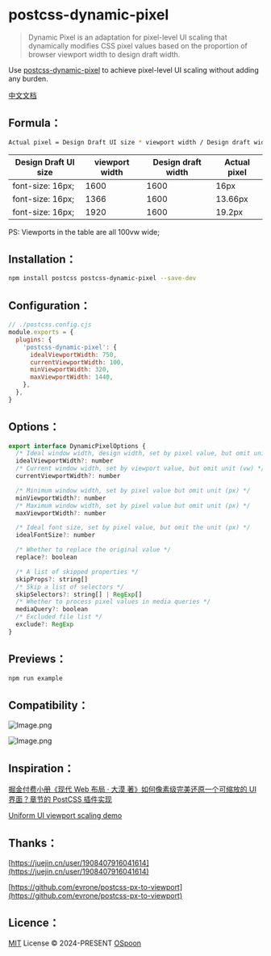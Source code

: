 # postcss-dynamic-pixel

> Dynamic Pixel is an adaptation for pixel-level UI scaling that dynamically modifies CSS pixel values based on the proportion of browser viewport width to design draft width.

Use [postcss-dynamic-pixel](https://github.com/OSpoon/postcss-dynamic-pixel) to achieve pixel-level UI scaling without adding any burden.

[中文文档](./README_zh.md)

## Formula：

```bash
Actual pixel = Design Draft UI size * viewport width / Design draft width
```

| Design Draft UI size        | viewport width | Design draft width | Actual pixel    |
| ---------------- | ---- | ----- | ------- |
| font-size: 16px; | 1600 | 1600  | 16px    |
| font-size: 16px; | 1366 | 1600  | 13.66px |
| font-size: 16px; | 1920 | 1600  | 19.2px  |

PS: Viewports in the table are all 100vw wide;

## Installation：

```bash
npm install postcss postcss-dynamic-pixel --save-dev
```

## Configuration：

```javascript
// ./postcss.config.cjs
module.exports = {
  plugins: {
    'postcss-dynamic-pixel': {
      idealViewportWidth: 750,
      currentViewportWidth: 100,
      minViewportWidth: 320,
      maxViewportWidth: 1440,
    },
  },
}
```

## Options：

```javascript
export interface DynamicPixelOptions {
  /* Ideal window width, design width, set by pixel value, but omit unit (px) */
  idealViewportWidth?: number
  /* Current window width, set by viewport value, but omit unit (vw) */
  currentViewportWidth?: number

  /* Minimum window width, set by pixel value but omit unit (px) */
  minViewportWidth?: number
  /* Maximum window width, set by pixel value but omit unit (px) */
  maxViewportWidth?: number

  /* Ideal font size, set by pixel value, but omit the unit (px) */
  idealFontSize?: number

  /* Whether to replace the original value */
  replace?: boolean

  /* A list of skipped properties */
  skipProps?: string[]
  /* Skip a list of selectors */
  skipSelectors?: string[] | RegExp[]
  /* Whether to process pixel values in media queries */
  mediaQuery?: boolean
  /* Excluded file list */
  exclude?: RegExp
}
```

## Previews：

```bash
npm run example
```

## Compatibility：

![Image.png](https://github.com/OSpoon/postcss-dynamic-pixel/assets/10126623/077ca3f9-4a91-482f-aee5-fb287dcdd25f)

![Image.png](https://github.com/OSpoon/postcss-dynamic-pixel/assets/10126623/9fda3cb8-edfb-4b1e-bd1b-11c8600a6d33)

## Inspiration：

[掘金付费小册《现代 Web 布局 · 大漠 著》如何像素级完美还原一个可缩放的 UI 界面？章节的 PostCSS 插件实现](https://juejin.cn/book/7161370789680250917/section/7165496907714789407#heading-14)

[Uniform UI viewport scaling demo](https://codepen.io/gbnikolov/pen/oNZRNQR)

## Thanks：

[https://juejin.cn/user/1908407916041614](https://juejin.cn/user/1908407916041614)

[https://github.com/evrone/postcss-px-to-viewport](https://github.com/evrone/postcss-px-to-viewport)

## Licence：

[MIT](./LICENSE) License © 2024-PRESENT [OSpoon](https://github.com/OSpoon)

